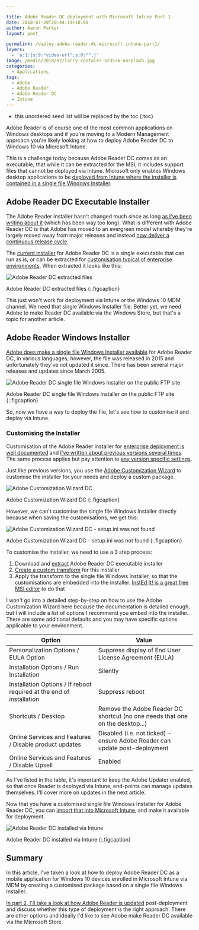 ```yaml
---

title: Adobe Reader DC deployment with Microsoft Intune Part 1
date: 2018-07-20T20:44:19+10:00
author: Aaron Parker
layout: post

permalink: /deploy-adobe-reader-dc-microsoft-intune-part1/
layers:
  - 'a:1:{s:9:"video-url";s:0:"";}'
image: /media/2018/07/larry-costales-523576-unsplash.jpg
categories:
  - Applications
tags:
  - Adobe
  - Adobe Reader
  - Adobe Reader DC
  - Intune
---
```

* this unordered seed list will be replaced by the toc
{:toc}

Adobe Reader is of course one of the most common applications on Windows desktops and if you're moving to a Modern Management approach you're likely looking at how to deploy Adobe Reader DC to Windows 10 via Microsoft Intune.

This is a challenge today because Adobe Reader DC comes as an executable, that while it can be extracted for the MSI, it includes support files that cannot be deployed via Intune. Microsoft only enables Windows desktop applications to be [deployed from Intune where the installer is contained in a single file Windows Installer](https://docs.microsoft.com/en-us/intune/lob-apps-windows).

## Adobe Reader DC Executable Installer

The Adobe Reader installer hasn't changed much since as long [as I've been writing about it]({{site.baseurl}}/tag/adobe/) (which has been way too long). What is different with Adobe Reader DC is that Adobe has moved to an evergreen model whereby they're largely moved away from major releases and instead [now deliver a continuous release cycle](https://www.adobe.com/devnet-docs/acrobatetk/tools/AdminGuide/whatsnewdc.html#continuous-vs-classic-comparison).

The [current installer](https://get.adobe.com/reader/enterprise/) for Adobe Reader DC is a single executable that can run as is, or can be extracted for [customisation typical of enterprise environments](https://www.adobe.com/devnet-docs/acrobatetk/tools/Wizard/index.html). When extracted it looks like this:

![Adobe Reader DC extracted files]({{site.baseurl}}/media/2018/07/ReaderDC-ExtractedFiles.png)

Adobe Reader DC extracted files
{:.figcaption}

This just won't work for deployment via Intune or the Windows 10 MDM channel. We need that single Windows Installer file. Better yet, we need Adobe to make Reader DC available via the Windows Store, but that's a topic for another article.

## Adobe Reader Windows Installer

[Adobe does make a single file Windows Installer available](ftp://ftp.adobe.com/pub/adobe/reader/win/AcrobatDC/1500720033/) for Adobe Reader DC, in various languages; however, the file was released in 2015 and unfortunately they've not updated it since. There has been several major releases and updates since March 2005.

![Adobe Reader DC single file Windows Installer on the public FTP site]({{site.baseurl}}/media/2018/07/AdobeReader-FTPdownloads.png)

Adobe Reader DC single file Windows Installer on the public FTP site
{:.figcaption}

So, now we have a way to deploy the file, let's see how to customise it and deploy via Intune.

### Customising the Installer

Customisation of the Adobe Reader installer for [enterprise deployment is well documented](https://www.adobe.com/devnet-docs/acrobatetk/tools/AdminGuide/index.html) and [I've written about previous versions several times]({{site.baseurl}}/adobe-reader-xi-deployment/). The same process applies but pay attention to [any version specific settings](https://www.adobe.com/devnet-docs/acrobatetk/tools/AdminGuide/index.html).

Just like previous versions, you use the [Adobe Customization Wizard](https://www.adobe.com/devnet-docs/acrobatetk/tools/Wizard/WizardDC/index.html) to customise the installer for your needs and deploy a custom package.

![Adobe Customization Wizard DC]({{site.baseurl}}/media/2018/07/ReaderDC-CustomizationWizard.png)

Adobe Customization Wizard DC
{:.figcaption}

However, we can't customise the single file Windows Installer directly because when saving the customisations, we get this:

![Adobe Customization Wizard DC - setup.ini was not found]({{site.baseurl}}/media/2018/07/ReaderDC-SetupIniNotFound.png)

Adobe Customization Wizard DC - setup.ini was not found
{:.figcaption}

To customise the installer, we need to use a 3 step process:

  1. Download and [extract](https://www.adobe.com/devnet-docs/acrobatetk/tools/AdminGuide/basics.html#expanding-exe-packages) Adobe Reader DC executable installer
  2. [Create a custom transform](https://www.adobe.com/devnet-docs/acrobatetk/tools/Wizard/WizardDC/deployment.html) for this installer
  3. Apply the transform to the single file Windows Installer, so that the customisations are embedded into the installer. [InstEd It! is a great free MSI editor](http://www.instedit.com/download.html) to do that

I won't go into a detailed step-by-step on how to use the Adobe Customization Wizard here because the documentation is detailed enough, but I will include a list of options I recommend you embed into the installer. There are some additional defaults and you may have specific options applicable to your environment.

|Option                                                              |Value                                                                        |
|--------------------------------------------------------------------|-----------------------------------------------------------------------------|
|Personalization Options / EULA Option                               |Suppress display of End User License Agreement (EULA)                        |
|Installation Options / Run Installation                             |Silently                                                                     |
|Installation Options / If reboot required at the end of installation|Suppress reboot                                                              |
|Shortcuts / Desktop                                                 |Remove the Adobe Reader DC shortcut (no one needs that one on the desktop...)|
|Online Services and Features / Disable product updates              |Disabled (i.e. not ticked) - ensure Adobe Reader can update post-deployment  |
|Online Services and Features / Disable Upsell                       |Enabled                                                                      |

As I've listed in the table, it's important to keep the Adobe Updater enabled, so that once Reader is deployed via Intune, end-points can manage updates themselves. I'll cover more on updates in the next article.

Now that you have a customised single file Windows Installer for Adobe Reader DC, you can [import that into Microsoft Intune](https://docs.microsoft.com/en-us/intune/lob-apps-windows), and make it available for deployment.

![Adobe Reader DC installed via Intune]({{site.baseurl}}/media/2018/07/AdobeReaderDC-Installed.png)

Adobe Reader DC installed via Intune
{:.figcaption}

## Summary

In this article, I've taken a look at how to deploy Adobe Reader DC as a mobile application for Windows 10 devices enrolled in Microsoft Intune via MDM by creating a customised package based on a single file Windows Installer.

[In part 2, I'll take a look at how Adobe Reader is updated]({{site.baseurl}}/deploy-adobe-reader-dc-intune-part2/) post-deployment and discuss whether this type of deployment is the right approach. There are other options and ideally I'd like to see Adobe make Reader DC available via the Microsoft Store.
